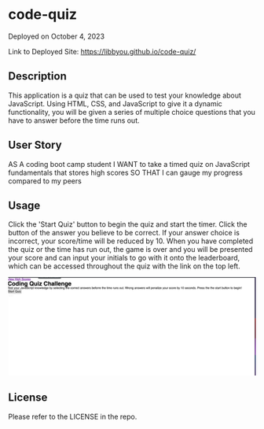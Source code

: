 # code-quiz

Deployed on October 4, 2023

Link to Deployed Site: https://libbyou.github.io/code-quiz/

## Description

This application is a quiz that can be used to test your knowledge about JavaScript. Using HTML, CSS, and JavaScript to give it a dynamic functionality, you will be given a series of multiple choice questions that you have to answer before the time runs out.

## User Story

AS A coding boot camp student
I WANT to take a timed quiz on JavaScript fundamentals that stores high scores
SO THAT I can gauge my progress compared to my peers

## Usage

Click the 'Start Quiz' button to begin the quiz and start the timer. Click the button of the answer you believe to be correct. If your answer choice is incorrect, your score/time will be reduced by 10. When you have completed the quiz or the time has run out, the game is over and you will be presented your score and can input your initials to go with it onto the leaderboard, which can be accessed throughout the quiz with the link on the top left.

![picture of quiz](/assets/images/Screen%20Shot%202023-10-04%20at%2011.25.30%20PM.png)

## License

Please refer to the LICENSE in the repo.

